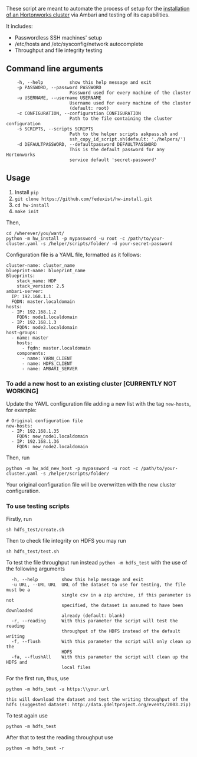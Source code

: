 These script are meant to automate the process of setup for the [installation of an Hortonworks cluster](https://docs.hortonworks.com/HDPDocuments/Ambari-2.4.2.0/bk_ambari-installation/content/ch_Getting_Ready.html) via Ambari and testing of its capabilities.

It includes:

 * Passwordless SSH machines' setup
 * /etc/hosts and /etc/sysconfig/network autocomplete
 * Throughput and file integrity testing

## Command line arguments

        -h, --help          show this help message and exit
        -p PASSWORD, --password PASSWORD
                            Password used for every machine of the cluster
        -u USERNAME, --username USERNAME
                            Username used for every machine of the cluster
                            (default: root)
        -c CONFIGURATION, --configuration CONFIGURATION
                            Path to the file containing the cluster configuration
        -s SCRIPTS, --scripts SCRIPTS
                            Path to the helper scripts askpass.sh and
                            ssh_copy_id_script.sh(default: './helpers/')
        -d DEFAULTPASSWORD, --defaultpassword DEFAULTPASSWORD
                            This is the default password for any Hortonworks
                            service default 'secret-password'
				

## Usage

1. Install ```pip```
2. ```git clone https://github.com/fedexist/hw-install.git```
3. ```cd hw-install```
4. ```make init```

Then,

    cd /wherever/you/want/
	python -m hw_install -p mypassword -u root -c /path/to/your-cluster.yaml -s /helper/scripts/folder/ -d your-secret-password

Configuration file is a YAML file, formatted as it follows:

    cluster-name: cluster_name
    blueprint-name: blueprint_name
    Blueprints:
        stack_name: HDP
        stack_version: 2.5
    ambari-server:
      IP: 192.168.1.1
      FQDN: master.localdomain
    hosts:
      - IP: 192.168.1.2
        FQDN: node1.localdomain
      - IP: 192.168.1.3
        FQDN: node2.localdomain
    host-groups:
      - name: master
        hosts:
          - fqdn: master.localdomain
        components:
          - name: YARN_CLIENT
          - name: HDFS_CLIENT
          - name: AMBARI_SERVER

	
### To add a new host to  an existing cluster [CURRENTLY NOT WORKING]

Update the YAML configuration file adding a new list with the tag ```new-hosts```, for example:
    
    # Original configuration file
    new-hosts:
      - IP: 192.168.1.35
        FQDN: new_node1.localdomain
      - IP: 192.168.1.36
        FQDN: new_node2.localdomain

Then, run

    python -m hw_add_new_host -p mypassword -u root -c /path/to/your-cluster.yaml -s /helper/scripts/folder/
    
Your original configuration file will be overwritten with the new cluster configuration.

### To use testing scripts

Firstly, run 

	sh hdfs_test/create.sh
	
Then to check file integrity on HDFS you may run

	sh hdfs_test/test.sh
	
To test the file throughput run instead ```python -m hdfs_test``` with the use of the following arguments

	  -h, --help         show this help message and exit
	  -u URL, --URL URL  URL of the dataset to use for testing, the file must be a
						 single csv in a zip archive, if this parameter is not
						 specified, the dataset is assumed to have been downloaded
						 already (default: blank)
	  -r, --reading      With this parameter the script will test the reading
						 throughput of the HDFS instead of the default writing
	  -f, --flush        With this parameter the script will only clean up the
						 HDFS
	  -fa, --flushAll    With this parameter the script will clean up the HDFS and
						 local files

For the first run, thus, use 

	python -m hdfs_test -u https:\\your.url
	
	this will download the dataset and test the writing throughput of the hdfs (suggested dataset: http://data.gdeltproject.org/events/2003.zip)

To test again use
	
	python -m hdfs_test
	
After that to test the reading throughput use

	python -m hdfs_test -r
	